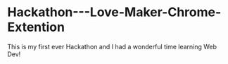 # Hackathon---Love-Maker-Chrome-Extention
This is my first ever Hackathon and I had a wonderful time learning Web Dev!
